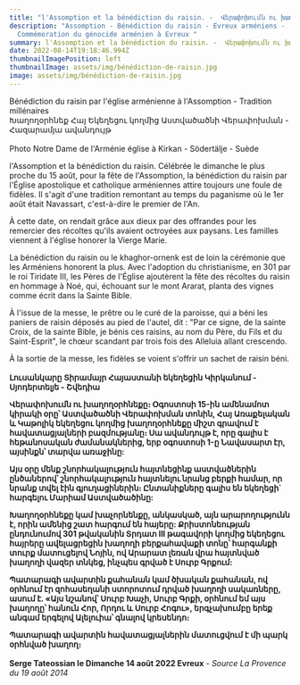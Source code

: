 ```yaml
---
title: "l'Assomption et la bénédiction du raisin. -  Վերափոխումն ու խաղողօրհնեքը։ "
description: "Assomption - Bénédiction du raisin - Evreux arméniens -
  Commémoration du génocide arménien à Evreux "
summary: l'Assomption et la bénédiction du raisin. -  Վերափոխումն ու խաղողօրհնեքը։
date: 2022-08-14T19:18:46.994Z
thumbnailImagePosition: left
thumbnailImage: assets/img/bénédiction-de-raisin.jpg
image: assets/img/bénédiction-de-raisin.jpg
---
```

Bénédiction du raisin par l'église arménienne à l'Assomption - Tradition millénaires \
Խաղողօրհնեք Հայ Եկեղեցու կողմից Աստվածածնի Վերափոխման - Հազարամյա ավանդույթ\
\
Photo Notre Dame de l'Arménie église à Kirkan - Södertälje - Suède 

l'Assomption et la bénédiction du raisin. 
Célébrée le dimanche le plus proche du 15 août, pour la fête de l'Assomption, la bénédiction du raisin par l'Église apostolique et catholique arméniennes attire toujours une foule de fidèles. Il s'agit d'une tradition remontant au temps du paganisme où le 1er août était Navassart, c'est-à-dire le premier de l'An.

 À cette date, on rendait grâce aux dieux par des offrandes pour les remercier des récoltes qu'ils avaient octroyées aux paysans. Les familles viennent à l'église honorer la Vierge Marie.

La bénédiction du raisin ou le khaghor-ornenk est de loin la cérémonie que les Arméniens honorent la plus. Avec l'adoption du christianisme, en 301 par le roi Tiridate III, les Pères de l'Église ajoutèrent la fête des récoltes du raisin en hommage à Noé, qui, échouant sur le mont Ararat, planta des vignes comme écrit dans la Sainte Bible.

À l'issue de la messe, le prêtre ou le curé de la paroisse, qui a béni les paniers de raisin déposés au pied de l'autel, dit :
"Par ce signe,  de la sainte Croix, de la sainte Bible, je bénis ces raisins, au nom du Père, du Fils et du Saint-Esprit", le chœur scandant par trois fois des Alleluia allant crescendo.

À la sortie de la messe, les fidèles se voient  s'offrir un sachet de raisin béni.\
\
**Լուսանկարը Տիրամայր Հայաստանի եկեղեցին Կիրկանում - Սյոդերտելյե - Շվեդիա**

**Վերափոխումն ու խաղողօրհնեքը։
Օգոստոսի 15-ին ամենամոտ կիրակի օրը՝ Աստվածածնի Վերափոխման տոնին, Հայ Առաքելական և Կաթոլիկ եկեղեցու կողմից խաղողօրհնեքը միշտ գրավում է հավատացյալների բազմությանը։ Սա ավանդույթ է, որը գալիս է հեթանոսական ժամանակներից, երբ օգոստոսի 1-ը Նավասարտ էր, այսինքն՝ տարվա առաջինը:**

 **Այս օրը մենք շնորհակալություն հայտնեցինք աստվածներին ընծաներով՝ շնորհակալություն հայտնելու նրանց բերքի համար, որ նրանք տվել էին գյուղացիներին։ Ընտանիքները գալիս են եկեղեցի` հարգելու Մարիամ Աստվածածինը:**

**Խաղողօրհնեքը կամ խաչորնենքը, անկասկած, այն արարողությունն է, որին ամենից շատ հարգում են հայերը: Քրիստոնեության ընդունումով 301 թվականին Տրդատ III թագավորի կողմից եկեղեցու հայրերը ավելացրեցին խաղողի բերքահավաքի տոնը՝ հարգանքի տուրք մատուցելով Նոյին, ով Արարատ լեռան վրա հայտնված խաղողի վազեր տնկեց, ինչպես գրված է Սուրբ Գրքում:**

**Պատարագի ավարտին քահանան կամ ծխական քահանան, ով օրհնում էր զոհասեղանի ստորոտում դրված խաղողի սակառները, ասում է.
«Այս նշանով՝ Սուրբ Խաչի, Սուրբ Գրքի, օրհնում եմ այս խաղողը՝ հանուն Հոր, Որդու և Սուրբ Հոգու», երգչախումբը երեք անգամ երգելով Ալելուիա՝ գնալով կրեսենդո։**

**Պատարագի ավարտին հավատացյալներին մատուցվում է մի պարկ օրհնված խաղող։**\
\
**Serge Tateossian le Dimanche 14 août 2022 Evreux** - *Source La Provence du 19 août 2014*